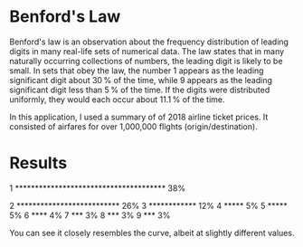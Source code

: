 # Benford's Law

Benford's law is an observation about the frequency distribution of leading digits in many real-life sets of numerical data. The law states that in many naturally occurring collections of numbers, the leading digit is likely to be small. In sets that obey the law, the number 1 appears as the leading significant digit about 30 % of the time, while 9 appears as the leading significant digit less than 5 % of the time. If the digits were distributed uniformly, they would each occur about 11.1 % of the time.

In this application, I used a summary of of 2018 airline ticket prices. It consisted of airfares for over 1,000,000 flights (origin/destination).


# Results


1  **************************************   38%

2  **************************   26%
3  ************   12%
4  *****   5%
5  *****   5%
6  ****   4%
7  ***   3%
8  ***   3%
9  ***   3%

You can see it closely resembles the curve, albeit at slightly different values.
